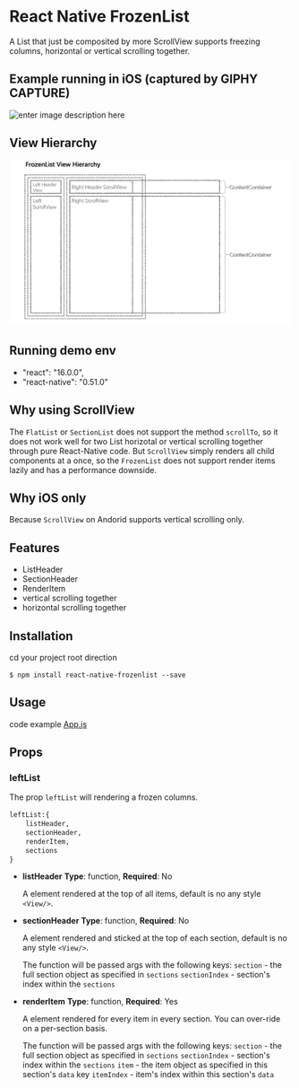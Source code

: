 
# React Native FrozenList

A List that just be composited by more ScrollView supports freezing columns, horizontal or vertical scrolling together.


## Example running in iOS (captured by GIPHY CAPTURE)

![enter image description here](https://github.com/danceyoung/react-native-frozenlist/blob/master/screenCapture/screencapture.gif?raw=true)

## View Hierarchy
![enter image description here](https://github.com/danceyoung/react-native-frozenlist/blob/master/screenCapture/viewhierarchy.png?raw=true)

## Running demo env

 - "react": "16.0.0",
 - "react-native": "0.51.0"

## Why using ScrollView
The `FlatList` or `SectionList` does not support the method `scrollTo`, so it does not work well for two List horizotal or vertical scrolling together through pure React-Native code. But `ScrollView` simply renders all child components at a once, so the `FrozenList` does not support render items lazily and has a performance downside.

## Why iOS only
Because `ScrollView` on Andorid supports vertical scrolling only.

## Features

 - ListHeader
 - SectionHeader
 - RenderItem
 - vertical scrolling together
 - horizontal scrolling together

## Installation

cd your project root direction

    $ npm install react-native-frozenlist --save

## Usage

code example
[App.js](https://github.com/danceyoung/react-native-frozenlist/blob/master/App.js)
     

## Props
### leftList
The prop `leftList` will rendering a frozen columns.

    leftList:{
	    listHeader,
	    sectionHeader,
	    renderItem,
	    sections
    }

 - **listHeader**
 **Type**:	function, **Required**:	No
 
	A element rendered at the top of all items, default is no any style `<View/>`.

 - **sectionHeader**
 	 **Type**:	function,  **Required**:	No
 	 
	A  element rendered and sticked at the top of each section, default is no any style `<View/>`.  

	The function will be passed args with the following keys:
	 `section` - the full section object as specified in `sections`
	 `sectionIndex` - section's index within the `sections`
 - **renderItem**
 	 **Type**:	function,  **Required**:	Yes
 	 
	 A element rendered  for every item in every section. You can over-ride on a per-section basis.

	 The function will be passed args with the following keys:
	 `section` - the full section object as specified in `sections`
	 `sectionIndex` - section's index within the `sections`
	 `item` - the item object as specified in this section's `data` key
	 `itemIndex` - item's index within this section's `data`
